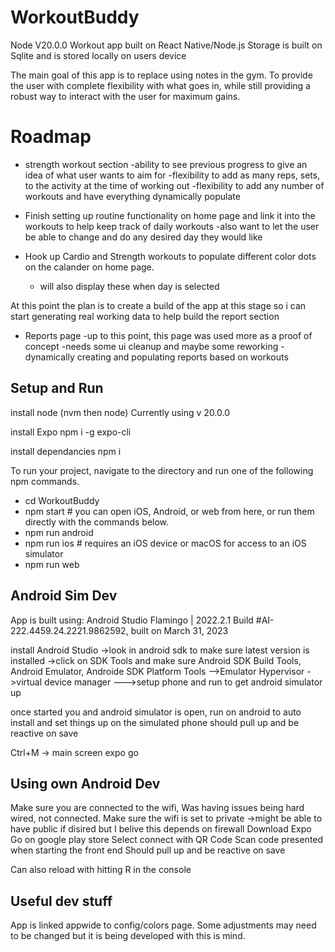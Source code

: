 # WorkoutBuddy

Node V20.0.0
Workout app built on React Native/Node.js
Storage is built on Sqlite and is stored locally on users device

The main goal of this app is to replace using notes in the gym. To provide the user with complete flexibility with what goes in, while still providing a robust way to interact with the user for maximum gains.

# Roadmap

- strength workout section
  -ability to see previous progress to give an idea of what user wants to aim for
  -flexibility to add as many reps, sets, to the activity at the time of working out
  -flexibility to add any number of workouts and have everything dynamically populate

- Finish setting up routine functionality on home page and link it into the workouts to help keep track of daily workouts
  -also want to let the user be able to change and do any desired day they would like

- Hook up Cardio and Strength workouts to populate different color dots on the calander on home page.
  - will also display these when day is selected

At this point the plan is to create a build of the app at this stage so i can start generating real working data to help build the report section

- Reports page
  -up to this point, this page was used more as a proof of concept
  -needs some ui cleanup and maybe some reworking
  -dynamically creating and populating reports based on workouts

## Setup and Run

install node (nvm then node)
Currently using v 20.0.0

install Expo
npm i -g expo-cli

install dependancies
npm i

To run your project, navigate to the directory and run one of the following npm commands.

- cd WorkoutBuddy
- npm start # you can open iOS, Android, or web from here, or run them directly with the commands below.
- npm run android
- npm run ios # requires an iOS device or macOS for access to an iOS simulator
- npm run web

## Android Sim Dev

App is built using:
Android Studio Flamingo | 2022.2.1
Build #AI-222.4459.24.2221.9862592, built on March 31, 2023

install Android Studio
->look in android sdk to make sure latest version is installed
->click on SDK Tools and make sure Android SDK Build Tools, Android Emulator, Androide SDK Platform Tools
-->Emulator Hypervisor
->virtual device manager
--->setup phone and run to get android simulator up

once started you and android simulator is open, run on android to auto install and set things up on the simulated phone
should pull up and be reactive on save

Ctrl+M -> main screen expo go

## Using own Android Dev

Make sure you are connected to the wifi, Was having issues being hard wired, not connected.
Make sure the wifi is set to private
->might be able to have public if disired but I belive this depends on firewall
Download Expo Go on google play store
Select connect with QR Code
Scan code presented when starting the front end
Should pull up and be reactive on save

Can also reload with hitting R in the console

## Useful dev stuff

App is linked appwide to config/colors page. Some adjustments may need to be changed but it is being developed with this is mind.
